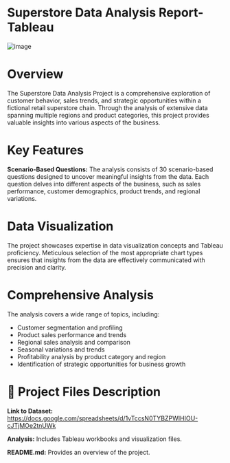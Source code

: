 # Superstore Data Analysis Report- Tableau
![image](https://github.com/ShubhPathania/Data-Visualization-and-Analysis-Tableau/assets/149718190/948519ee-2e1d-489a-9cd5-5b1ef2f26578)

# Overview

The Superstore Data Analysis Project is a comprehensive exploration of customer behavior, sales trends, and strategic opportunities within a fictional retail superstore chain. Through the analysis of extensive data spanning multiple regions and product categories, this project provides valuable insights into various aspects of the business.

# Key Features

**Scenario-Based Questions:** The analysis consists of 30 scenario-based questions designed to uncover meaningful insights from the data. Each question delves into different aspects of the business, such as sales performance, customer demographics, product trends, and regional variations.

# Data Visualization

The project showcases expertise in data visualization concepts and Tableau proficiency. Meticulous selection of the most appropriate chart types ensures that insights from the data are effectively communicated with precision and clarity.

# Comprehensive Analysis

The analysis covers a wide range of topics, including:

- Customer segmentation and profiling
- Product sales performance and trends
- Regional sales analysis and comparison
- Seasonal variations and trends
- Profitability analysis by product category and region
- Identification of strategic opportunities for business growth

# 💾 Project Files Description

**Link to Dataset:** https://docs.google.com/spreadsheets/d/1vTccsN0TYBZPWIHIOU-cJTjMOe2tnUWk

**Analysis:** Includes Tableau workbooks and visualization files.

**README.md:** Provides an overview of the project.

